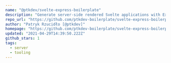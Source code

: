 ```yaml
---
name: "@ptkdev/svelte-express-boilerplate"
description: "Generate server-side rendered Svelte applications with Express."
repo_url: "https://github.com/ptkdev-boilerplate/svelte-express-boilerplate"
author: "Patryk Rzucidło [@ptkdev]"
homepage: "https://github.com/ptkdev-boilerplate/svelte-express-boilerplate"
updated: "2021-04-29T14:39:50.222Z"
github_stars: 1
tags: 
  - server
  - tooling
---
```

